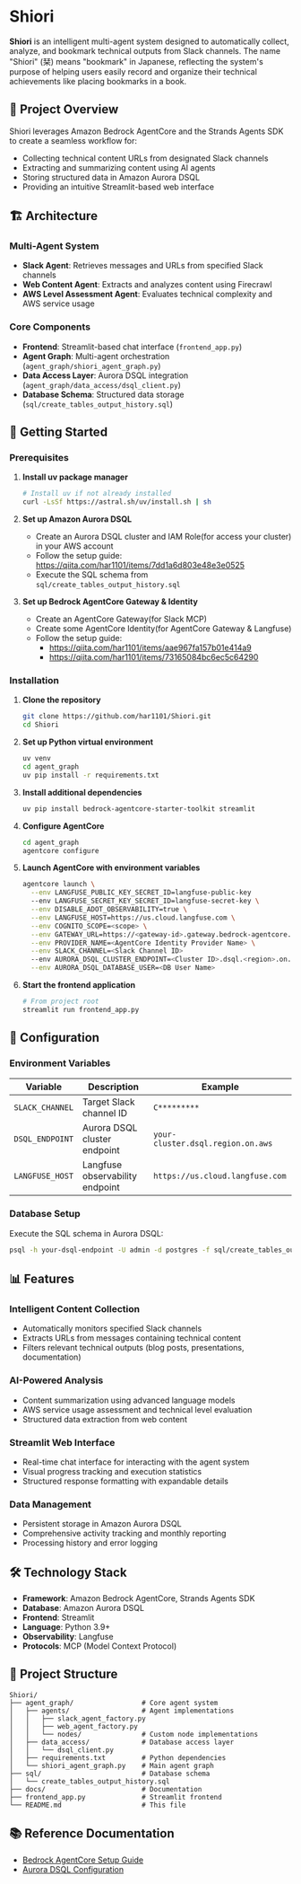 # Shiori

**Shiori** is an intelligent multi-agent system designed to automatically collect, analyze, and bookmark technical outputs from Slack channels. The name "Shiori" (栞) means "bookmark" in Japanese, reflecting the system's purpose of helping users easily record and organize their technical achievements like placing bookmarks in a book.

## 🔖 Project Overview

Shiori leverages Amazon Bedrock AgentCore and the Strands Agents SDK to create a seamless workflow for:

- Collecting technical content URLs from designated Slack channels
- Extracting and summarizing content using AI agents
- Storing structured data in Amazon Aurora DSQL
- Providing an intuitive Streamlit-based web interface

## 🏗️ Architecture

### Multi-Agent System

- **Slack Agent**: Retrieves messages and URLs from specified Slack channels
- **Web Content Agent**: Extracts and analyzes content using Firecrawl
- **AWS Level Assessment Agent**: Evaluates technical complexity and AWS service usage

### Core Components

- **Frontend**: Streamlit-based chat interface (`frontend_app.py`)
- **Agent Graph**: Multi-agent orchestration (`agent_graph/shiori_agent_graph.py`)
- **Data Access Layer**: Aurora DSQL integration (`agent_graph/data_access/dsql_client.py`)
- **Database Schema**: Structured data storage (`sql/create_tables_output_history.sql`)

## 🚀 Getting Started

### Prerequisites

1. **Install uv package manager**

   ```bash
   # Install uv if not already installed
   curl -LsSf https://astral.sh/uv/install.sh | sh
   ```

2. **Set up Amazon Aurora DSQL**
   - Create an Aurora DSQL cluster and IAM Role(for access your cluster) in your AWS account
   - Follow the setup guide: https://qiita.com/har1101/items/7dd1a6d803e48e3e0525
   - Execute the SQL schema from `sql/create_tables_output_history.sql`

3. **Set up Bedrock AgentCore Gateway & Identity**
   - Create an AgentCore Gateway(for Slack MCP)
   - Create some AgentCore Identity(for AgentCore Gateway & Langfuse)
   - Follow the setup guide:
     - https://qiita.com/har1101/items/aae967fa157b01e414a9
     - https://qiita.com/har1101/items/73165084bc6ec5c64290

### Installation

1. **Clone the repository**

   ```bash
   git clone https://github.com/har1101/Shiori.git
   cd Shiori
   ```

2. **Set up Python virtual environment**

   ```bash
   uv venv
   cd agent_graph
   uv pip install -r requirements.txt
   ```

3. **Install additional dependencies**

   ```bash
   uv pip install bedrock-agentcore-starter-toolkit streamlit
   ```

4. **Configure AgentCore**

   ```bash
   cd agent_graph
   agentcore configure
   ```

5. **Launch AgentCore with environment variables**

   ```bash
   agentcore launch \
     --env LANGFUSE_PUBLIC_KEY_SECRET_ID=langfuse-public-key
     --env LANGFUSE_SECRET_KEY_SECRET_ID=langfuse-secret-key \
     --env DISABLE_ADOT_OBSERVABILITY=true \
     --env LANGFUSE_HOST=https://us.cloud.langfuse.com \
     --env COGNITO_SCOPE=<scope> \
     --env GATEWAY_URL=https://<gateway-id>.gateway.bedrock-agentcore.<region>.amazonaws.com/mcp \
     --env PROVIDER_NAME=<AgentCore Identity Provider Name> \
     --env SLACK_CHANNEL=<Slack Channel ID>
     --env AURORA_DSQL_CLUSTER_ENDPOINT=<Cluster ID>.dsql.<region>.on.aws \
     --env AURORA_DSQL_DATABASE_USER=<DB User Name>
   ```

6. **Start the frontend application**

   ```bash
   # From project root
   streamlit run frontend_app.py
   ```

## 🔧 Configuration

### Environment Variables

| Variable | Description | Example |
|----------|-------------|---------|
| `SLACK_CHANNEL` | Target Slack channel ID | `C*********` |
| `DSQL_ENDPOINT` | Aurora DSQL cluster endpoint | `your-cluster.dsql.region.on.aws` |
| `LANGFUSE_HOST` | Langfuse observability endpoint | `https://us.cloud.langfuse.com` |

### Database Setup

Execute the SQL schema in Aurora DSQL:

```bash
psql -h your-dsql-endpoint -U admin -d postgres -f sql/create_tables_output_history.sql
```

## 📊 Features

### Intelligent Content Collection

- Automatically monitors specified Slack channels
- Extracts URLs from messages containing technical content
- Filters relevant technical outputs (blog posts, presentations, documentation)

### AI-Powered Analysis

- Content summarization using advanced language models
- AWS service usage assessment and technical level evaluation
- Structured data extraction from web content

### Streamlit Web Interface

- Real-time chat interface for interacting with the agent system
- Visual progress tracking and execution statistics
- Structured response formatting with expandable details

### Data Management

- Persistent storage in Amazon Aurora DSQL
- Comprehensive activity tracking and monthly reporting
- Processing history and error logging

## 🛠️ Technology Stack

- **Framework**: Amazon Bedrock AgentCore, Strands Agents SDK
- **Database**: Amazon Aurora DSQL
- **Frontend**: Streamlit
- **Language**: Python 3.9+
- **Observability**: Langfuse
- **Protocols**: MCP (Model Context Protocol)

## 📁 Project Structure

```text
Shiori/
├── agent_graph/                 # Core agent system
│   ├── agents/                  # Agent implementations
│   │   ├── slack_agent_factory.py
│   │   ├── web_agent_factory.py
│   │   └── nodes/               # Custom node implementations
│   ├── data_access/             # Database access layer
│   │   └── dsql_client.py
│   ├── requirements.txt         # Python dependencies
│   └── shiori_agent_graph.py    # Main agent graph
├── sql/                         # Database schema
│   └── create_tables_output_history.sql
├── docs/                        # Documentation
├── frontend_app.py              # Streamlit frontend
└── README.md                    # This file
```

## 📚 Reference Documentation

- [Bedrock AgentCore Setup Guide](https://qiita.com/har1101/items/aae967fa157b01e414a9)
- [Aurora DSQL Configuration](https://qiita.com/har1101/items/7dd1a6d803e48e3e0525)
